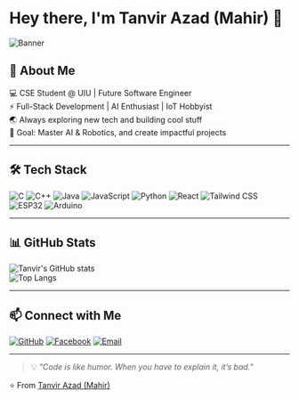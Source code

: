 # Hey there, I'm Tanvir Azad (Mahir) 👋  

![Banner](https://i.imgur.com/OBUkjVv.png) <!-- You can replace this with your own custom banner -->

## 🚀 About Me
💻 CSE Student @ UIU | Future Software Engineer  
⚡ Full-Stack Development | AI Enthusiast | IoT Hobbyist  
🌏 Always exploring new tech and building cool stuff  
🎯 Goal: Master AI & Robotics, and create impactful projects  

---

## 🛠️ Tech Stack
![C](https://img.shields.io/badge/-C-00599C?style=flat&logo=c&logoColor=white)
![C++](https://img.shields.io/badge/-C++-00599C?style=flat&logo=cplusplus)
![Java](https://img.shields.io/badge/-Java-007396?style=flat&logo=java)
![JavaScript](https://img.shields.io/badge/-JavaScript-F7DF1E?style=flat&logo=javascript&logoColor=black)
![Python](https://img.shields.io/badge/-Python-3776AB?style=flat&logo=python&logoColor=white)
![React](https://img.shields.io/badge/-React-61DAFB?style=flat&logo=react&logoColor=black)
![Tailwind CSS](https://img.shields.io/badge/-TailwindCSS-38B2AC?style=flat&logo=tailwindcss&logoColor=white)
![ESP32](https://img.shields.io/badge/-ESP32-000000?style=flat&logo=espressif&logoColor=white)
![Arduino](https://img.shields.io/badge/-Arduino-00979D?style=flat&logo=arduino&logoColor=white)

---

## 📊 GitHub Stats
![Tanvir's GitHub stats](https://github-readme-stats.vercel.app/api?username=Tanvir-Azad-Mahir&show_icons=true&theme=radical)  
![Top Langs](https://github-readme-stats.vercel.app/api/top-langs/?username=Tanvir-Azad-Mahir&layout=compact&theme=radical)

---

## 📫 Connect with Me
[![GitHub](https://img.shields.io/badge/-GitHub-181717?style=flat&logo=github&logoColor=white)](https://github.com/Tanvir-Azad-Mahir)
[![Facebook](https://img.shields.io/badge/-Facebook-1877F2?style=flat&logo=facebook&logoColor=white)](#)
[![Email](https://img.shields.io/badge/-Email-D14836?style=flat&logo=gmail&logoColor=white)](#)

---

> 💡 *"Code is like humor. When you have to explain it, it’s bad."*  

⭐️ From [Tanvir Azad (Mahir)](https://github.com/Tanvir-Azad-Mahir)
